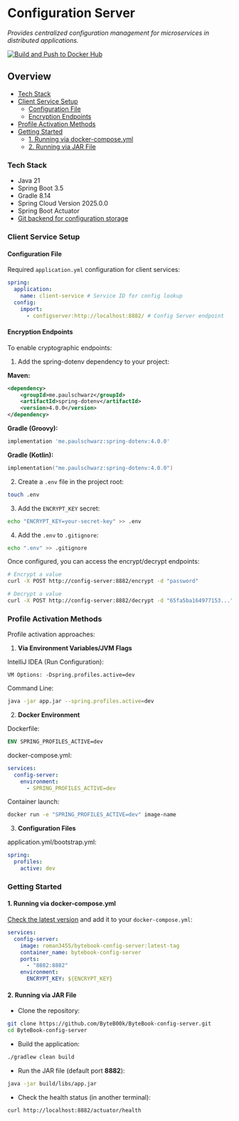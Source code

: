 # Configuration Server

*Provides centralized configuration management for microservices in distributed applications.*

[![Build and Push to Docker Hub](https://github.com/ByteB00k/ByteBook-config-server/actions/workflows/docker-publish.yml/badge.svg)](https://github.com/ByteB00k/ByteBook-config-server/actions/workflows/docker-publish.yml)

## Overview

- [Tech Stack](#tech-stack)
- [Client Service Setup](#client-service-setup)
  - [Configuration File](#configuration-file)
  - [Encryption Endpoints](#encryption-endpoints)
- [Profile Activation Methods](#profile-activation-methods)
- [Getting Started](#getting-started)
  - [1. Running via docker-compose.yml](#1-running-via-docker-composeyml)
  - [2. Running via JAR File](#2-running-via-jar-file)

### Tech Stack

- Java 21
- Spring Boot 3.5
- Gradle 8.14
- Spring Cloud Version 2025.0.0
- Spring Boot Actuator
- [Git backend for configuration storage](https://github.com/ByteB00k/Bytebook-config-repo)

### Client Service Setup

#### Configuration File

Required `application.yml` configuration for client services:

```yaml
spring:
  application:
    name: client-service # Service ID for config lookup
  config:
    import:
      - configserver:http://localhost:8882/ # Config Server endpoint
```

#### Encryption Endpoints

To enable cryptographic endpoints:

1. Add the spring-dotenv dependency to your project:

**Maven:**
```xml
<dependency>
    <groupId>me.paulschwarz</groupId>
    <artifactId>spring-dotenv</artifactId>
    <version>4.0.0</version>
</dependency>
```

**Gradle (Groovy):**
```groovy
implementation 'me.paulschwarz:spring-dotenv:4.0.0'
```

**Gradle (Kotlin):**
```kotlin
implementation("me.paulschwarz:spring-dotenv:4.0.0")
```

2. Create a `.env` file in the project root:

```bash
touch .env
```

3. Add the `ENCRYPT_KEY` secret:

```bash
echo "ENCRYPT_KEY=your-secret-key" >> .env
```

4. Add the `.env` to `.gitignore`:

```bash
echo ".env" >> .gitignore
```

Once configured, you can access the encrypt/decrypt endpoints:

```bash
# Encrypt a value
curl -X POST http://config-server:8882/encrypt -d "password"

# Decrypt a value
curl -X POST http://config-server:8882/decrypt -d "65fa5ba164977153..."
```

### Profile Activation Methods

Profile activation approaches:

1. **Via Environment Variables/JVM Flags**

IntelliJ IDEA (Run Configuration):

```text
VM Options: -Dspring.profiles.active=dev
```

Command Line:

```bash
java -jar app.jar --spring.profiles.active=dev
```

2. **Docker Environment**

Dockerfile:

```dockerfile
ENV SPRING_PROFILES_ACTIVE=dev
```

docker-compose.yml:

```yaml
services:
  config-server:
    environment:
      - SPRING_PROFILES_ACTIVE=dev
```

Container launch:

```bash
docker run -e "SPRING_PROFILES_ACTIVE=dev" image-name
```

3. **Configuration Files**

application.yml/bootstrap.yml:

```yaml
spring:
  profiles:
    active: dev
```

### Getting Started

#### 1. Running via docker-compose.yml

[Check the latest version](https://hub.docker.com/repository/docker/roman3455/bytebook-config-server/general) and add it
to your `docker-compose.yml`:
```yaml
services:
  config-server:
    image: roman3455/bytebook-config-server:latest-tag
    container_name: bytebook-config-server
    ports:
      - "8882:8882"
    environment:
      ENCRYPT_KEY: ${ENCRYPT_KEY}
```

#### 2. Running via JAR File

- Clone the repository:
```bash
git clone https://github.com/ByteB00k/ByteBook-config-server.git
cd ByteBook-config-server
```

- Build the application:
```bash
./gradlew clean build
```

- Run the JAR file (default port **8882**):
```bash
java -jar build/libs/app.jar
```

- Check the health status (in another terminal):

```bash
curl http://localhost:8882/actuator/health
```
